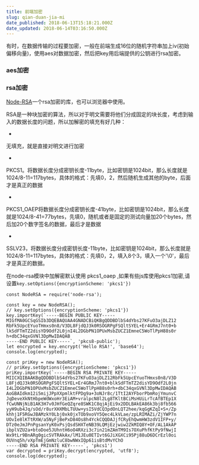 ```yaml
---
title: 前端加密
slug: qian-duan-jia-mi
date_published: 2018-06-13T15:18:21.000Z
date_updated: 2018-06-14T03:16:50.000Z
---
```


有时，在数据传输的过程要加密，一般在前端生成16位的随机字符串加上iv(初始偏移向量)，使用aes对数据加密，然后把key用后端提供的公钥进行rsa加密。

### aes加密

### rsa加密

[Node-RSA](https://github.com/rzcoder/node-rsa)一个rsa加密的库，也可以浏览器中使用。

RSA是一种块加密的算法，所以对于明文需要将他们分成固定的块长度，考虑到输入的数据长度的问题，所以加解密的填充有好几种：

- 
无填充，就是直接对明文进行加密

- 
PKCS1。将数据长度分成密钥长度-11byte，比如密钥是1024bit，那么长度就是1024/8-11=117bytes，具体的格式：先填0，2，然后随机生成其他的byte，后面才是真正的数据

- 
PKCS1_OAEP将数据长度分成密钥长度-41byte，比如密钥是1024bit，那么长度就是1024/8-41=77bytes，先填0，随机或者是固定的测试向量加20个bytes，然后加20个数字签名的数据，最后才是数据

- 
SSLV23，将数据长度分成密钥长度-11byte，比如密钥是1024bit，那么长度就是1024/8-11=117bytes，具体的格式：先填0，2，填入8个3，填入一个'\0'，最后才是真正的数据。

在node-rsa模块中加解密默认使用 pkcs1_oaep ,如果有些js库使用pkcs1加密,请设置`key.setOptions({encryptionScheme: 'pkcs1'}) `

    const NodeRSA = require('node-rsa');
    
    const key = new NodeRSA();
    // key.setOptions({encryptionScheme: 'pkcs1'}) 
    key.importKey(`-----BEGIN PUBLIC KEY-----
    MIGfMA0GCSqGSIb3DQEBAQUAA4GNADCBiQKBgQDDBDlbS4dYbs27KFuO3ajDLZ12
    RbFk5UpcEYuoTHmxs0n8/V3DL8FjdQJ3k0RSOGRPgFSQltSYEL+Er4GRmJ7nt0+b
    lkSdFTmTZ2disYD9Odf2L0jnI4L2DGbPN1OPUxMsbZUCZ1EmneC5WoTlPpH88s0r
    h+dbC34qxGVNl3DpMwIDAQAB
    -----END PUBLIC KEY-----`, 'pkcs8-public');
    let encrypted = key.encrypt('Hello RSA!', 'base64');
    console.log(encrypted);
    
    const priKey = new NodeRSA();
    // priKey.setOptions({encryptionScheme: 'pkcs1'}) 
    priKey.importKey(`-----BEGIN RSA PRIVATE KEY-----
    MIICXQIBAAKBgQDDBDlbS4dYbs27KFuO3ajDLZ12RbFk5UpcEYuoTHmxs0n8/V3D
    L8FjdQJ3k0RSOGRPgFSQltSYEL+Er4GRmJ7nt0+blkSdFTmTZ2disYD9Odf2L0jn
    I4L2DGbPN1OPUxMsbZUCZ1EmneC5WoTlPpH88s0rh+dbC34qxGVNl3DpMwIDAQAB
    AoGBAIdkm12i5mijJPpXXpmlktFPDg9a+3oNJr8c/1TtI2AYFborPbmRojYmunvC
    JqDeveXkNtHbpeWdWxoHr3EiAM+vralpcN8l2Lg8TKltBCiMsHUiLrTcAfBTEp1X
    fCwUNNjNiB1AK3H7v0JHfGeQZqre8SWK1C8qjAjEi9x2DDLBAkEA86k3bj8fb566
    yyH9ub4Jq/sOd/r8urXHXMbLTUUw+ysI5VdCQ3pdOnLQT2hee/kqGgKZqI+S+/Zp
    khhj1F5RGwJBAMzkY0Lbj0xk0jxTOb9xoVY5Qec4LkVLae/zpLRIMAZi/ZjYWP7n
    UOvIe8lKTtRXW/a5NyFjBePxD84Os8h4YckCQQDAJjfCRyEhQwmHW3zdV1IFP+y/
    DTz0eJmJPnPgsanYyK0xPsjQsdSHXTeNB39LQMjEzjwiw2ZkMIQ8Y+OF/AL1AkAP
    ibplVZU2a+btoDoe5JUhntH6oO4RXzi3c7in21mZAmTM9Is7OXuPhfKtPy9fNwjI
    Wx9tLr9BnARg0gicSVTRAkAx/lM1JEu0ETIvt6GJiXGXCi95Pj88uD6DCrEzl0oi
    OUVnq5h/vXpTmEjGmNzluC8bwNWxIQp61isBtdMvYChO
    -----END RSA PRIVATE KEY-----`, 'pkcs1')
    var decrypted = priKey.decrypt(encrypted, 'utf8');
    console.log(decrypted);
    
